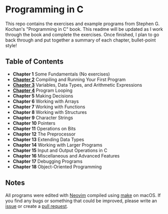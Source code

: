 # Programming in C

This repo contains the exercises and example programs from Stephen G. Kochan's "Programming in C" book. This readme will be updated as I work through the book and complete the exercises. Once finished, I plan to go back through and put together a summary of each chapter, bullet-point style!

## Table of Contents

* **Chapter 1** Some Fundamentals \(No exercises\)
* [**Chapter 2**](/chapter-2.md "Chapter 2") Compiling and Running Your First Program
* [**Chapter 3**](/chapter-3/chapter-3.md "Chapter 3") Variables, Data Types, and Arithmetic Expressions
* [**Chapter 4**](/chapter-4/chapter-4.md "Chapter 4") Program Looping
* **Chapter 5** Making Decisions
* **Chapter 6** Working with Arrays
* **Chapter 7** Working with Functions
* **Chapter 8** Working with Structures
* **Chapter 9** Character Strings
* **Chapter 10** Pointers
* **Chapter 11** Operations on Bits
* **Chapter 12** The Preprocessor
* **Chapter 13** Extending Data Types
* **Chapter 14** Working with Larger Programs
* **Chapter 15** Input and Output Operations in C
* **Chapter 16** Miscellaneous and Advanced Features
* **Chapter 17** Debugging Programs
* **Chapter 18** Object-Oriented Programming

## Notes

All programs were edited with [Neovim](https://github.com/neovim/neovim) compiled using [make](https://www.gnu.org/software/make/) on macOS. If you find any bugs or something that could be improved, please write an [issue](https://github.com/robertbenjamin/programming-in-c/issues) or create a [pull request](https://github.com/robertbenjamin/programming-in-c/pulls).

